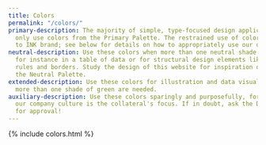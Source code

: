 ```yaml
---
title: Colors
permalink: "/colors/"
primary-description: The majority of simple, type-focused design applications should
  only use colors from the Primary Palette. The restrained use of color is essential
  to INK brand; see below for details on how to appropriately use our other colors.
neutral-description: Use these colors when more than one neutral shade are needed,
  for instance in a table of data or for structural design elements like horizontal
  rules and borders. Study the design of this website for inspiration on how to use
  the Neutral Palette.
extended-description: Use these colors for illustration and data visualization when
  more than one shade of green are needed.
auxiliary-description: Use these colors sparingly and purposefully, for instance if
  our company culture is the collateral's focus. If in doubt, ask the Design Team
  for approval!
---
```


{% include colors.html %}